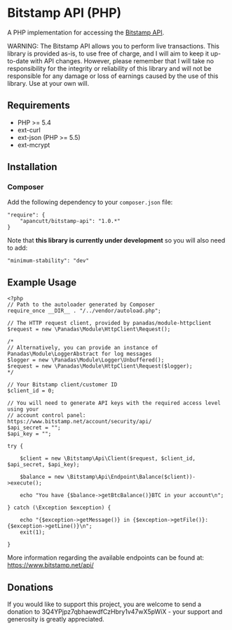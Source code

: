 Bitstamp API (PHP)
==================

A PHP implementation for accessing the [Bitstamp API](https://www.bitstamp.net/api/).

WARNING: The Bitstamp API allows you to perform live transactions. This library is provided as-is, to use free of
charge, and I will aim to keep it up-to-date with API changes. However, please remember that I will take no
responsibility for the integrity or reliability of this library and will not be responsible for any damage or loss of
earnings caused by the use of this library. Use at your own will.

Requirements
------------

 * PHP >= 5.4
 * ext-curl
 * ext-json (PHP >= 5.5)
 * ext-mcrypt

Installation
------------

### Composer ###

Add the following dependency to your `composer.json` file:

    "require": {
        "apancutt/bitstamp-api": "1.0.*"
    }

Note that **this library is currently under development** so you will also need to add:

    "minimum-stability": "dev"

Example Usage
-------------

    <?php
    // Path to the autoloader generated by Composer
    require_once __DIR__ . "/../vendor/autoload.php";

    // The HTTP request client, provided by panadas/module-httpclient
    $request = new \Panadas\Module\HttpClient\Request();

    /*
    // Alternatively, you can provide an instance of Panadas\Module\LoggerAbstract for log messages
    $logger = new \Panadas\Module\Logger\Unbuffered();
    $request = new \Panadas\Module\HttpClient\Request($logger);
    */

    // Your Bitstamp client/customer ID
    $client_id = 0;

    // You will need to generate API keys with the required access level using your
    // account control panel: https://www.bitstamp.net/account/security/api/
    $api_secret = "";
    $api_key = "";

    try {

        $client = new \Bitstamp\Api\Client($request, $client_id, $api_secret, $api_key);

        $balance = new \Bitstamp\Api\Endpoint\Balance($client))->execute();

        echo "You have {$balance->getBtcBalance()}BTC in your account\n";

    } catch (\Exception $exception) {

        echo "{$exception->getMessage()} in {$exception->getFile()}:{$exception->getLine()}\n";
        exit(1);

    }

More information regarding the available endpoints can be found at: https://www.bitstamp.net/api/

Donations
---------

If you would like to support this project, you are welcome to send a donation to 3Q4YPjpz7qbhaewdfCzHbry1v47wX5pWiX - your support and generosity is greatly appreciated.
